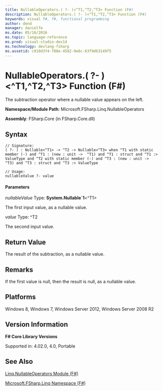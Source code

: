 ```yaml
---
title: NullableOperators.( ?- )<^T1,^T2,^T3> Function (F#)
description: NullableOperators.( ?- )<^T1,^T2,^T3> Function (F#)
keywords: visual f#, f#, functional programming
author: dend
manager: danielfe
ms.date: 05/16/2016
ms.topic: language-reference
ms.prod: visual-studio-dev14
ms.technology: devlang-fsharp
ms.assetid: c910d3f4-708e-4582-9e6c-63f9d63149f5 
---
```


# NullableOperators.( ?- )<^T1,^T2,^T3> Function (F#)

The subtraction operator where a nullable value appears on the left.

**Namespace/Module Path**: Microsoft.FSharp.Linq.NullableOperators

**Assembly**: FSharp.Core (in FSharp.Core.dll)


## Syntax

```
// Signature:
( ?- ) : Nullable<^T1> -> ^T2 -> Nullable<^T3> when ^T1 with static member (-) and ^T1 : (new : unit ->  ^T1) and ^T1 : struct and ^T1 :> ValueType and ^T2 with static member (-) and ^T3 : (new : unit ->  ^T3) and ^T3 : struct and ^T3 :> ValueType

// Usage:
nullableValue ?- value
```

#### Parameters
*nullableValue*
Type: **System.Nullable&#96;1**&lt;^T1&gt;


The first input value, as a nullable value.


*value*
Type: ^T2


The second input value.




## Return Value
The result of the subtraction, as a nullable value.


## Remarks
If the first value is null, then the result is null, as a nullable value.


## Platforms
Windows 8, Windows 7, Windows Server 2012, Windows Server 2008 R2


## Version Information
**F# Core Library Versions**

Supported in: 4.02.0, 4.0, Portable




## See Also
[Linq.NullableOperators Module &#40;F&#35;&#41;](Linq.NullableOperators-Module-%5BFSharp%5D.md)

[Microsoft.FSharp.Linq Namespace &#40;F&#35;&#41;](Microsoft.FSharp.Linq-Namespace-%5BFSharp%5D.md)

